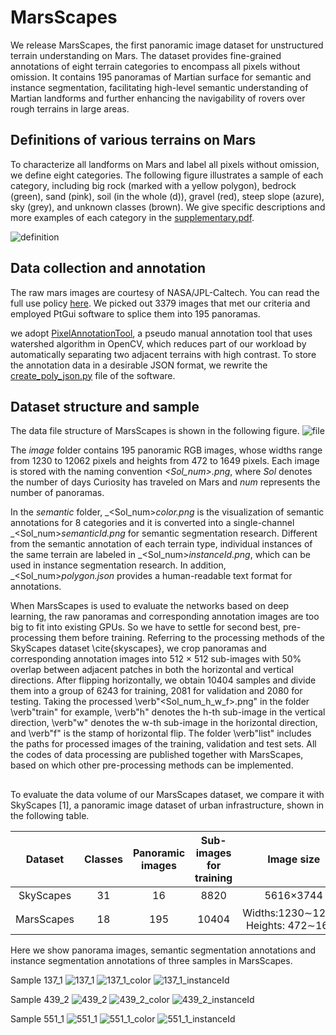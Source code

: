 # MarsScapes
We release MarsScapes, the first panoramic image dataset for unstructured terrain understanding on Mars. The dataset provides fine-grained annotations of eight terrain categories to encompass all pixels without omission. It contains 195 panoramas of Martian surface for semantic and instance segmentation, facilitating high-level semantic understanding of Martian landforms and further enhancing the navigability of rovers over rough terrains in large areas.

## Definitions of various terrains on Mars
To characterize all landforms on Mars and label all pixels without omission, we define eight categories. The following figure illustrates a sample of each category, including big rock (marked with a yellow polygon), bedrock (green), sand (pink), soil (in the whole (d)), gravel (red), steep slope (azure), sky (grey), and unknown classes (brown). We give specific descriptions and more examples of each category in the [supplementary.pdf](https://github.com/InRobots/MarsScapes/files/7965342/supplementary.pdf).

![definition](https://user-images.githubusercontent.com/33188908/151687950-12db66f5-ef5f-4c62-8298-bdaf850d1b27.png)

## Data collection and annotation
The raw mars images are courtesy of NASA/JPL-Caltech. You can read the full use policy [here](https://www.jpl.nasa.gov/jpl-image-use-policy). We picked out 3379 images that met our criteria and employed PtGui software to splice them into 195 panoramas.

we adopt [PixelAnnotationTool](https://github.com/abreheret/PixelAnnotationTool), a pseudo manual annotation tool that uses watershed algorithm in OpenCV, which reduces part of our workload by automatically separating two adjacent terrains with high contrast. To store the annotation data in a desirable JSON format, we rewrite the [create_poly_json.py](https://github.com/InRobots/MarsScapes/blob/main/create_poly_json.py) file of the software.

## Dataset structure and sample
The data file structure of MarsScapes is shown in the following figure.
![file](https://user-images.githubusercontent.com/33188908/151687981-648783f0-fe0d-4f9a-aca0-c0f922d97c61.png)

The _image_ folder contains 195 panoramic RGB images, whose widths range from 1230 to 12062 pixels and heights from 472 to 1649 pixels. Each image is stored with the naming convention _<Sol_num>.png_, where _Sol_ denotes the number of days Curiosity has traveled on Mars and _num_ represents the number of panoramas.

In the _semantic_ folder, _<Sol_num>_color.png_ is the visualization of semantic annotations for 8 categories and it is converted into a single-channel _<Sol_num>_semanticId.png_ for semantic segmentation research. Different from the semantic annotation of each terrain type, individual instances of the same terrain are labeled in _<Sol_num>_instanceId.png_, which can be used in instance segmentation research. In addition, _<Sol_num>_polygon.json_ provides a human-readable text format for annotations.

When MarsScapes is used to evaluate the networks based on deep learning, the raw panoramas and corresponding annotation images are too big to fit into existing GPUs. So we have to settle for second best, pre-processing them before training. Referring to the processing methods of the SkyScapes dataset \cite{skyscapes}, we crop panoramas and corresponding annotation images into 512 × 512 sub-images with 50\% overlap between adjacent patches in both the horizontal and vertical directions. After flipping horizontally, we obtain 10404 samples and divide them into a group of 6243 for training, 2081 for validation and 2080 for testing. Taking the processed \verb"<Sol_num_h_w_f>.png" in the folder \verb"train" for example, \verb"h" denotes the h-th sub-image in the vertical direction, \verb"w" denotes the w-th sub-image in the horizontal direction, and \verb"f" is the stamp of horizontal flip. The folder \verb"list" includes the paths for processed images of the training, validation and test sets. All the codes of data processing are published together with MarsScapes, based on which other pre-processing methods can be implemented.

## 
To evaluate the data volume of our MarsScapes dataset, we compare it with SkyScapes [1], a panoramic image dataset of urban infrastructure, shown in the following table.

|**Dataset** | **Classes** | **Panoramic images** | **Sub-images for training** | **Image size** | **Annotated pixels** |
|:-:|:-:|:-:|:-:|:-:|:-:|
| SkyScapes | 31 | 16 | 8820 | 5616×3744 | 3.36×10<sup>8</sup> |
| MarsScapes | 18 | 195 | 10404 | Widths:1230∼12062 Heights: 472∼1649 | 3.92×10<sup>8</sup> |



Here we show panorama images, semantic segmentation annotations and instance segmentation annotations of three samples in MarsScapes.

Sample 137_1
![137_1](https://user-images.githubusercontent.com/33188908/151661264-eaf2bf85-1568-4f12-8543-20ee5f5198a6.png)
![137_1_color](https://user-images.githubusercontent.com/33188908/151661273-dda936f1-2877-4cd0-bb7b-d9300c861763.png)
![137_1_instanceId](https://user-images.githubusercontent.com/33188908/151661278-434f5e3e-4c85-4b29-8288-b4338a9a6236.png)

Sample 439_2
![439_2](https://user-images.githubusercontent.com/33188908/151661318-ee7ee532-4912-4f43-a872-e1968f5b54c7.png)
![439_2_color](https://user-images.githubusercontent.com/33188908/151661329-19526811-de25-4ee8-b1d9-0d46e1b9109b.png)
![439_2_instanceId](https://user-images.githubusercontent.com/33188908/151661333-14c93e3c-4767-493b-86c6-d829ce99a3ab.png)

Sample 551_1
![551_1](https://user-images.githubusercontent.com/33188908/151661347-22942ef3-a62e-4762-a6af-0e1a94fc62d7.png)
![551_1_color](https://user-images.githubusercontent.com/33188908/151661355-3965cc5a-1364-489e-8944-1e82d4e88131.png)
![551_1_instanceId](https://user-images.githubusercontent.com/33188908/151661362-ede80fff-1b52-4b29-bd10-6d9746cd43eb.png)
